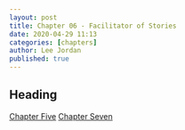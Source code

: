 ```yaml
---
layout: post
title: Chapter 06 - Facilitator of Stories
date: 2020-04-29 11:13
categories: [chapters]
author: Lee Jordan
published: true
---
```


<h2>Heading</h2>

<div class="pagination">
    <a class="pagination-item older" href="https://therapy.geraldleejordan.com/chapter-05/">Chapter Five</a>
      <a class="pagination-item newer" href="https://therapy.geraldleejordan.com/chapter-07/">Chapter Seven</a>
</div>
